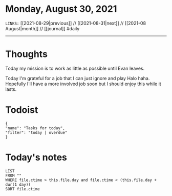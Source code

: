 # Monday, August 30, 2021
`LINKS:` [[2021-08-29|previous]] // [[2021-08-31|next]] // [[2021-08 August|month]] // [[journal]] 
#daily

---
# Thoughts
Today my mission is to work as little as possible until Evan leaves. 

Today I'm grateful for a job that I can just ignore and play Halo haha. Hopefully I'll have a more involved job soon but I should enjoy this while it lasts. 

# Todoist
```todoist
{
"name": "Tasks for today",
"filter": "today | overdue"
}
```

# Today's notes
```dataview
LIST 
FROM ""
WHERE file.ctime > this.file.day and file.ctime < (this.file.day + dur(1 day))
SORT file.ctime
```
